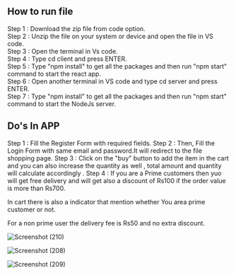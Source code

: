## How to run file

Step 1 : Download the zip file from code option.<br/>
Step 2 : Unzip the file on your system or device and open the file in VS code.<br/>
Step 3 : Open the terminal in Vs code.<br/>
Step 4 : Type cd client and press ENTER.<br/>
Step 5 : Type "npm install" to get all the packages and then run "npm start" command to start the react app.<br/>
Step 6 : Open another terminal in VS code and type cd server and press ENTER.<br/>
Step 7 : Type "npm install" to get all the packages and then run "npm start" command to start the NodeJs server.<br/>

## Do's In APP

Step 1 : Fill the Register Form with required fields.
Step 2 : Then, Fill the Login Form with same email and password.It will redirect to the file shopping page.
Step 3 : Click on the "buy" button to add the item in the cart and you can also increase the quantity as well , total amount and quantity will calculate accordingly .
Step 4 : If you are a Prime customers then yuo will get free delivery and will get also a discount of Rs100 if the order value is more than Rs700.<br/>

In cart there is also a indicator that mention whether You area prime customer or not.<br/>

For a non prime user the delivery fee is Rs50 and no extra discount.

![Screenshot (210)](https://github.com/shubham13101996/File_Sharing_App/assets/121822895/67313116-59a5-4c95-8d2f-59c9c81bb0f5)


![Screenshot (208)](https://github.com/shubham13101996/File_Sharing_App/assets/121822895/eaabdf6a-c30c-4078-bffa-36b0d1eba827)

![Screenshot (209)](https://github.com/shubham13101996/File_Sharing_App/assets/121822895/989573f3-379a-4070-b588-83eae959777e)


